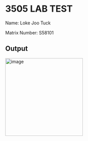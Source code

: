 3505 LAB TEST
====================================

Name: Loke Joo Tuck

Matrix Number: S58101

Output
-----------------------------------

<img width="245" alt="image" src="https://user-images.githubusercontent.com/103648695/213133221-634acdc1-04f8-490c-b9fa-ebd9ed5f3df5.png">



